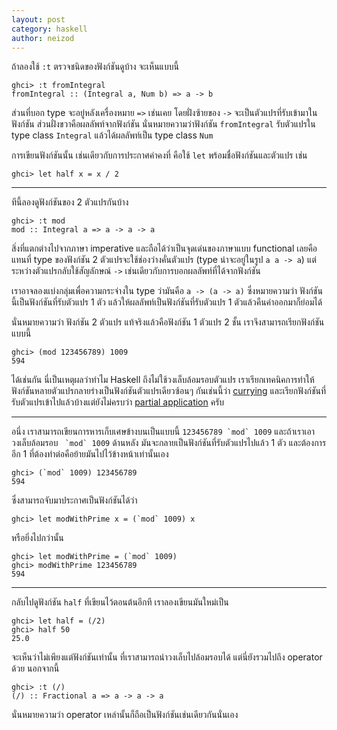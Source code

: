 ```yaml
---
layout: post
category: haskell
author: neizod
---
```


ถ้าลองใช้ `:t` ตรวจชนิดของฟังก์ชันดูบ้าง จะเห็นแบบนี้

    ghci> :t fromIntegral
    fromIntegral :: (Integral a, Num b) => a -> b

ส่วนที่บอก type จะอยู่หลังเครื่องหมาย `=>` เช่นเคย โดยฝั่งซ้ายของ `->` จะเป็นตัวแปรที่รับเข้ามาในฟังก์ชัน ส่วนฝั่งขวาคือผลลัพท์จากฟังก์ชัน นั่นหมายความว่าฟังก์ชัน `fromIntegral` รับตัวแปรใน type class `Integral` แล้วได้ผลลัพท์เป็น type class `Num`

การเขียนฟังก์ชันนั้น เช่นเดียวกับการประกาศค่าคงที่ คือใช้ `let` พร้อมชื่อฟังก์ชันและตัวแปร เช่น

    ghci> let half x = x / 2

---

ทีนี้ลองดูฟังก์ชันของ 2 ตัวแปรกันบ้าง

    ghci> :t mod
    mod :: Integral a => a -> a -> a

สิ่งที่แตกต่างไปจากภาษา imperative และถือได้ว่าเป็นจุดเด่นของภาษาแบบ functional เลยคือ แทนที่ type ของฟังก์ชัน 2 ตัวแปรจะใช้ช่องว่างคั่นตัวแปร (type น่าจะอยู่ในรูป `a a -> a`) แต่ระหว่างตัวแปรกลับใช้สัญลักษณ์ `->` เช่นเดียวกับการบอกผลลัพท์ที่ได้จากฟังก์ชัน

เราอาจลองแบ่งกลุ่มเพื่อความกระจ่างใน type ว่ามันคือ `a -> (a -> a)` ซึ่งหมายความว่า ฟังก์ชันนี้เป็นฟังก์ชันที่รับตัวแปร 1 ตัว แล้วให้ผลลัพท์เป็นฟังก์ชันที่รับตัวแปร 1 ตัวแล้วคืนค่าออกมาก็ย่อมได้

นั่นหมายความว่า ฟังก์ชัน 2 ตัวแปร แท้จริงแล้วคือฟังก์ชัน 1 ตัวแปร 2 ชั้น เราจึงสามารถเรียกฟังก์ชันแบบนี้

    ghci> (mod 123456789) 1009
    594

ได้เช่นกัน นี่เป็นเหตุผลว่าทำไม Haskell ถึงไม่ใช้วงเล็บล้อมรอบตัวแปร เราเรียกเทคนิคการทำให้ฟังก์ชันหลายตัวแปรกลายร่างเป็นฟังก์ชันตัวแปรเดียวซ้อนๆ กันเช่นนี้ว่า [currying](http://en.wikipedia.org/wiki/Currying) และเรียกฟังก์ชันที่รับตัวแปรเข้าไปแล้วบ้างแต่ยังไม่ครบว่า [partial application](http://en.wikipedia.org/wiki/Partial_application) ครับ

---

อนึ่ง เราสามารถเขียนการหารเก็บเศษข้างบนเป็นแบบนี้ ``123456789 `mod` 1009`` และถ้าเราเอาวงเล็บล้อมรอบ `` `mod` 1009`` ด้านหลัง มันจะกลายเป็นฟังก์ชันที่รับตัวแปรไปแล้ว 1 ตัว และต้องการอีก 1 ที่ต้องทำต่อคือย้ายมันไปไว้ข้างหน้าเท่านั้นเอง

    ghci> (`mod` 1009) 123456789
    594

ซึ่งสามารถจับมาประกาศเป็นฟังก์ชันได้ว่า

    ghci> let modWithPrime x = (`mod` 1009) x

หรือยิ่งไปกว่านั้น

    ghci> let modWithPrime = (`mod` 1009)
    ghci> modWithPrime 123456789
    594

---

กลับไปดูฟังก์ชัน `half` ที่เขียนไว้ตอนต้นอีกที เราลองเขียนมันใหม่เป็น

    ghci> let half = (/2)
    ghci> half 50
    25.0

จะเห็นว่าไม่เพียงแต่ฟังก์ชันเท่านั้น ที่เราสามารถนำวงเล็บไปล้อมรอบได้ แต่นี่ยังรวมไปถึง operator ด้วย นอกจากนี้

    ghci> :t (/)
    (/) :: Fractional a => a -> a -> a

นั่นหมายความว่า operator เหล่านั้นก็ถือเป็นฟังก์ชันเช่นเดียวกันนั่นเอง
